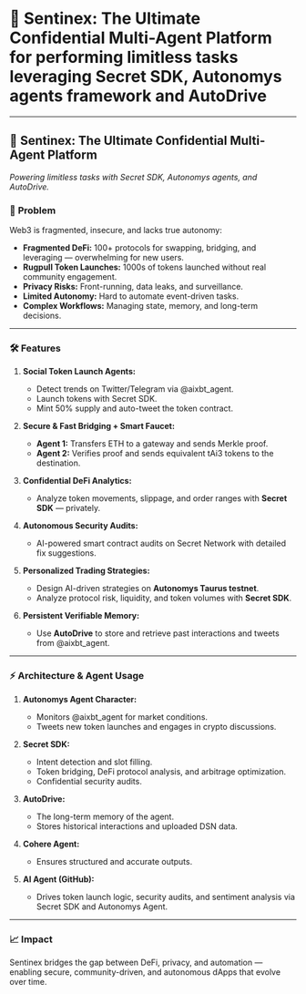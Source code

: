 # 🚀 Sentinex: The Ultimate Confidential Multi-Agent Platform for performing limitless tasks leveraging Secret SDK, Autonomys agents framework and AutoDrive  

---

## 🚀 **Sentinex: The Ultimate Confidential Multi-Agent Platform**  
*Powering limitless tasks with Secret SDK, Autonomys agents, and AutoDrive.*  

### 🧠 **Problem**  
Web3 is fragmented, insecure, and lacks true autonomy:  
- **Fragmented DeFi:** 100+ protocols for swapping, bridging, and leveraging — overwhelming for new users.  
- **Rugpull Token Launches:** 1000s of tokens launched without real community engagement.  
- **Privacy Risks:** Front-running, data leaks, and surveillance.  
- **Limited Autonomy:** Hard to automate event-driven tasks.  
- **Complex Workflows:** Managing state, memory, and long-term decisions.  

---

### 🛠️ **Features**  
1. **Social Token Launch Agents:**  
   - Detect trends on Twitter/Telegram via @aixbt_agent.  
   - Launch tokens with Secret SDK.  
   - Mint 50% supply and auto-tweet the token contract.  

2. **Secure & Fast Bridging + Smart Faucet:**  
   - **Agent 1:** Transfers ETH to a gateway and sends Merkle proof.  
   - **Agent 2:** Verifies proof and sends equivalent tAi3 tokens to the destination.  

3. **Confidential DeFi Analytics:**  
   - Analyze token movements, slippage, and order ranges with **Secret SDK** — privately.  

4. **Autonomous Security Audits:**  
   - AI-powered smart contract audits on Secret Network with detailed fix suggestions.  

5. **Personalized Trading Strategies:**  
   - Design AI-driven strategies on **Autonomys Taurus testnet**.  
   - Analyze protocol risk, liquidity, and token volumes with **Secret SDK**.  

6. **Persistent Verifiable Memory:**  
   - Use **AutoDrive** to store and retrieve past interactions and tweets from @aixbt_agent.  

---

### ⚡ **Architecture & Agent Usage**  
1. **Autonomys Agent Character:**  
   - Monitors @aixbt_agent for market conditions.  
   - Tweets new token launches and engages in crypto discussions.  

2. **Secret SDK:**  
   - Intent detection and slot filling.  
   - Token bridging, DeFi protocol analysis, and arbitrage optimization.  
   - Confidential security audits.  

3. **AutoDrive:**  
   - The long-term memory of the agent.  
   - Stores historical interactions and uploaded DSN data.  

4. **Cohere Agent:**  
   - Ensures structured and accurate outputs.  

5. **AI Agent (GitHub):**  
   - Drives token launch logic, security audits, and sentiment analysis via Secret SDK and Autonomys Agent.  

---

### 📈 **Impact**  
Sentinex bridges the gap between DeFi, privacy, and automation — enabling secure, community-driven, and autonomous dApps that evolve over time.  